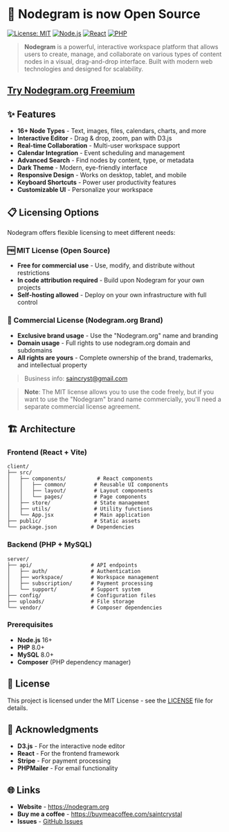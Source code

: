 # 🚀 Nodegram is now Open Source

[![License: MIT](https://img.shields.io/badge/License-MIT-yellow.svg)](https://opensource.org/licenses/MIT)
[![Node.js](https://img.shields.io/badge/Node.js-16+-green.svg)](https://nodejs.org/)
[![React](https://img.shields.io/badge/React-18+-blue.svg)](https://reactjs.org/)
[![PHP](https://img.shields.io/badge/PHP-8.0+-purple.svg)](https://php.net/)

> **Nodegram** is a powerful, interactive workspace platform that allows users to create, manage, and collaborate on various types of content nodes in a visual, drag-and-drop interface. Built with modern web technologies and designed for scalability.

## [Try Nodegram.org Freemium](https://nodegram.org/)

## ✨ Features

- **16+ Node Types** - Text, images, files, calendars, charts, and more
- **Interactive Editor** - Drag & drop, zoom, pan with D3.js
- **Real-time Collaboration** - Multi-user workspace support
- **Calendar Integration** - Event scheduling and management
- **Advanced Search** - Find nodes by content, type, or metadata
- **Dark Theme** - Modern, eye-friendly interface
- **Responsive Design** - Works on desktop, tablet, and mobile
- **Keyboard Shortcuts** - Power user productivity features
- **Customizable UI** - Personalize your workspace

## 📋 Licensing Options

Nodegram offers flexible licensing to meet different needs:

### 🆓 MIT License (Open Source)
- **Free for commercial use** - Use, modify, and distribute without restrictions
- **In code attribution required** - Build upon Nodegram for your own projects
- **Self-hosting allowed** - Deploy on your own infrastructure with full control

### 💼 Commercial License (Nodegram.org Brand)
- **Exclusive brand usage** - Use the "Nodegram.org" name and branding
- **Domain usage** - Full rights to use nodegram.org domain and subdomains
- **All rights are yours** - Complete ownership of the brand, trademarks, and intellectual property
> Business info: saincryst@gmail.com

> **Note**: The MIT license allows you to use the code freely, but if you want to use the "Nodegram" brand name commercially, you'll need a separate commercial license agreement.

## 🏗 Architecture

### Frontend (React + Vite)
```
client/
├── src/
│   ├── components/          # React components
│   │   ├── common/         # Reusable UI components
│   │   ├── layout/         # Layout components
│   │   └── pages/          # Page components
│   ├── store/              # State management
│   ├── utils/              # Utility functions
│   └── App.jsx             # Main application
├── public/                 # Static assets
└── package.json           # Dependencies
```

### Backend (PHP + MySQL)
```
server/
├── api/                   # API endpoints
│   ├── auth/              # Authentication
│   ├── workspace/         # Workspace management
│   ├── subscription/      # Payment processing
│   └── support/           # Support system
├── config/                # Configuration files
├── uploads/               # File storage
└── vendor/                # Composer dependencies
```

### Prerequisites
- **Node.js** 16+ 
- **PHP** 8.0+
- **MySQL** 8.0+
- **Composer** (PHP dependency manager)

## 📄 License

This project is licensed under the MIT License - see the [LICENSE](LICENSE) file for details.

## 🙏 Acknowledgments

- **D3.js** - For the interactive node editor
- **React** - For the frontend framework
- **Stripe** - For payment processing
- **PHPMailer** - For email functionality

## 🌐 Links

- **Website** - https://nodegram.org
- **Buy me a coffee** - https://buymeacoffee.com/saintcrystal
- **Issues** - [GitHub Issues](https://github.com/saintcrystal/nodegram/issues)

